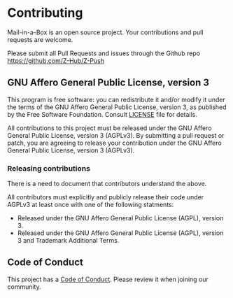 # Contributing

Mail-in-a-Box is an open source project. Your contributions and pull requests 
are welcome.

Please submit all Pull Requests and issues through the Github repo https://github.com/Z-Hub/Z-Push


## GNU Affero General Public License, version 3

This program is free software: you can redistribute it and/or modify
it under the terms of the GNU Affero General Public License, version 3,
as published by the Free Software Foundation. Consult [LICENSE](LICENSE) file 
for details.

All contributions to this project must be released under the GNU Affero General 
Public License, version 3 (AGPLv3). By submitting a pull request or patch, you 
are agreeing to release your contribution under the GNU Affero General Public 
License, version 3 (AGPLv3).

### Releasing contributions

There is a need to document that contributors understand the above. 

All contributors must explicitly and publicly release their code under AGPLv3 at 
least once with one of the following statments:

* Released under the GNU Affero General Public License (AGPL), version 3.
* Released under the GNU Affero General Public License (AGPL), version 3 and Trademark Additional Terms.
 

## Code of Conduct

This project has a [Code of Conduct](CODE_OF_CONDUCT.md). Please review it when 
joining our community.